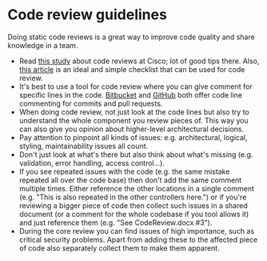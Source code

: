 # Code review guidelines



Doing static code reviews is a great way to improve code quality and share knowledge in a team.

- Read [this study](http://www.ibm.com/developerworks/rational/library/11-proven-practices-for-peer-review/) about code reviews at Cisco; lot of good tips there. Also, [this article](https://www.codeproject.com/Articles/1156196/Code-Review-Checklist) is an ideal and simple checklist that can be used for code review.
- It's best to use a tool for code review where you can give comment for specific lines in the code. [Bitbucket](https://bitbucket.org/) and [GitHub](https://github.com/) both offer code line commenting for commits and pull requests.
- When doing code review, not just look at the code lines but also try to understand the whole component you review pieces of. This way you can also give you opinion about higher-level architectural decisions.
- Pay attention to pinpoint all kinds of issues: e.g. architectural, logical, styling, maintainability issues all count.
- Don't just look at what's there but also think about what's missing (e.g. validation, error handling, access control...).
- If you see repeated issues with the code (e.g. the same mistake repeated all over the code base) then don't add the same comment multiple times. Either reference the other locations in a single comment (e.g. "This is also repeated in the other controllers here.") or if you're reviewing a bigger piece of code then collect such issues in a shared document (or a comment for the whole codebase if you tool allows it) and just reference them (e.g. "See CodeReview.docx #3").
- During the core review you can find issues of high importance, such as critical security problems. Apart from adding these to the affected piece of code also separately collect them to make them apparent.